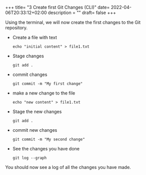 +++
title= "3 Create first Git Changes (CLI)"
date= 2022-04-06T20:33:12+02:00
description = ""
draft= false
+++

Using the terminal, we will now create the first changes to the Git repository.

- Create a file with text

    `echo "initial content" > file1.txt`

- Stage changes

    `git add .`

- commit changes

    `git commit -m "My first change"`

- make a new change to the file

    `echo "new content" > file1.txt`

- Stage the new changes

    `git add .`

- commit new changes

    `git commit -m "My second change"`

- See the changes you have done

    `git log --graph`

You should now see a log of all the changes you have made.